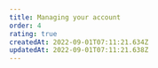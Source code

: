 ```yaml
---
title: Managing your account
order: 4
rating: true
createdAt: 2022-09-01T07:11:21.634Z
updatedAt: 2022-09-01T07:11:21.638Z
---
```

